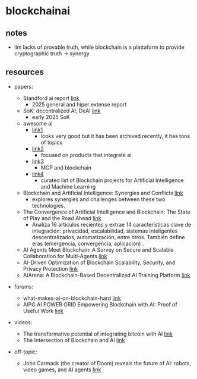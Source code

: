 # blockchainai

## notes

- llm lacks of provable truth, while blockchain is a plattaform to provide cryptographic truth -> synergy

## resources

- papers:
  - Standford ai report [link](https://hai.stanford.edu/assets/files/hai_ai_index_report_2025.pdf)
    - 2025 general and hiper extense report
  - SoK: decentralized AI, DeAI [link](https://arxiv.org/pdf/2411.17461)
    - early 2025 SoK
  - awesome ai
    - [link1](https://github.com/shadowy-forest/awesome-decentralized-ai)
      - looks very good but it has been archived recently, it has tons of topics
    - [link2](https://github.com/edwardtay/awesome-web3-ai)
      - focused on products that integrate ai
    - [link3](https://github.com/royyannick/awesome-blockchain-mcps)
      - MCP and blockchain
    - [link4](https://github.com/steven2358/awesome-blockchain-ai)
      - curated list of Blockchain projects for Artificial Intelligence and Machine Learning
  - Blockchain and Artificial Intelligence: Synergies and Conflicts [link](https://arxiv.org/abs/2405.13462v1)
    - explores synergies and challenges between these two technologies.
  - The Convergence of Artificial Intelligence and Blockchain: The State of Play and the Road Ahead [link](https://www.mdpi.com/2078-2489/15/5/268)
    - Analiza 16 artículos recientes y extrae 14 características clave de integración: privacidad, escalabilidad, sistemas inteligentes descentralizados, automatización, entre otros. También define eras (emergencia, convergencia, aplicación) .
  - AI Agents Meet Blockchain: A Survey on Secure and Scalable Collaboration for Multi-Agents [link](https://www.mdpi.com/1999-5903/17/2/57?utm_source=chatgpt.com)
  - AI-Driven Optimization of Blockchain Scalability, Security, and Privacy Protection [link](https://www.mdpi.com/1999-4893/18/5/263)
  - AIArena: A Blockchain-Based Decentralized AI Training Platform [link](https://arxiv.org/abs/2412.14566)

- forums:
  - what-makes-ai-on-blockchain-hard [link](https://forum.dfinity.org/t/what-makes-ai-on-blockchain-hard-request-for-feedback-on-post/32686?utm_source=chatgpt.com)
  - AIPG AI POWER GRID Empowering Blockchain with AI: Proof of Useful Work [link](https://bitcointalk.org/index.php?topic=5478986.0&utm_source=chatgpt.com)

- videos:
  - The transformative potential of integrating bitcoin with AI [link](https://btcprague.com/the-transformative-potential-of-integrating-bitcoin-with-ai/#)
  - The Intersection of Blockchain and AI [link](https://www.youtube.com/watch?v=PaWhirzusEs)

- off-topic:
  - John Carmack (the creator of Doom) reveals the future of AI: robots, video games, and AI agents [link](https://www.youtube.com/watch?v=4epAfU1FCuQ)

